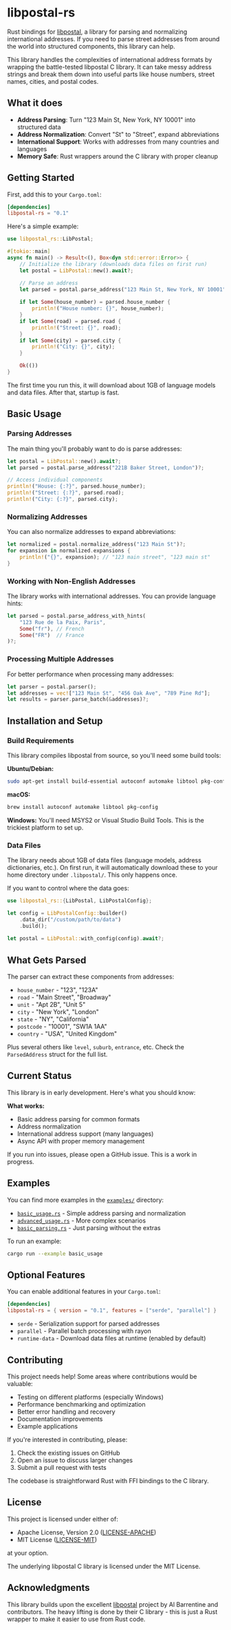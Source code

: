 # libpostal-rs


Rust bindings for [libpostal](https://github.com/openvenues/libpostal), a library for parsing and normalizing international addresses. If you need to parse street addresses from around the world into structured components, this library can help.

This library handles the complexities of international address formats by wrapping the battle-tested libpostal C library. It can take messy address strings and break them down into useful parts like house numbers, street names, cities, and postal codes.

## What it does

- **Address Parsing**: Turn "123 Main St, New York, NY 10001" into structured data
- **Address Normalization**: Convert "St" to "Street", expand abbreviations 
- **International Support**: Works with addresses from many countries and languages
- **Memory Safe**: Rust wrappers around the C library with proper cleanup

## Getting Started

First, add this to your `Cargo.toml`:

```toml
[dependencies]
libpostal-rs = "0.1"
```

Here's a simple example:

```rust
use libpostal_rs::LibPostal;

#[tokio::main]
async fn main() -> Result<(), Box<dyn std::error::Error>> {
    // Initialize the library (downloads data files on first run)
    let postal = LibPostal::new().await?;

    // Parse an address
    let parsed = postal.parse_address("123 Main St, New York, NY 10001")?;
    
    if let Some(house_number) = parsed.house_number {
        println!("House number: {}", house_number);
    }
    if let Some(road) = parsed.road {
        println!("Street: {}", road);
    }
    if let Some(city) = parsed.city {
        println!("City: {}", city);
    }

    Ok(())
}
```

The first time you run this, it will download about 1GB of language models and data files. After that, startup is fast.

## Basic Usage

### Parsing Addresses

The main thing you'll probably want to do is parse addresses:

```rust
let postal = LibPostal::new().await?;
let parsed = postal.parse_address("221B Baker Street, London")?;

// Access individual components
println!("House: {:?}", parsed.house_number);
println!("Street: {:?}", parsed.road);
println!("City: {:?}", parsed.city);
```

### Normalizing Addresses

You can also normalize addresses to expand abbreviations:

```rust
let normalized = postal.normalize_address("123 Main St")?;
for expansion in normalized.expansions {
    println!("{}", expansion); // "123 main street", "123 main st"
}
```

### Working with Non-English Addresses

The library works with international addresses. You can provide language hints:

```rust
let parsed = postal.parse_address_with_hints(
    "123 Rue de la Paix, Paris", 
    Some("fr"), // French
    Some("FR")  // France
)?;
```

### Processing Multiple Addresses

For better performance when processing many addresses:

```rust
let parser = postal.parser();
let addresses = vec!["123 Main St", "456 Oak Ave", "789 Pine Rd"];
let results = parser.parse_batch(&addresses)?;
```

## Installation and Setup

### Build Requirements

This library compiles libpostal from source, so you'll need some build tools:

**Ubuntu/Debian:**
```bash
sudo apt-get install build-essential autoconf automake libtool pkg-config
```

**macOS:**
```bash
brew install autoconf automake libtool pkg-config
```

**Windows:**
You'll need MSYS2 or Visual Studio Build Tools. This is the trickiest platform to set up.

### Data Files

The library needs about 1GB of data files (language models, address dictionaries, etc.). On first run, it will automatically download these to your home directory under `.libpostal/`. This only happens once.

If you want to control where the data goes:

```rust
use libpostal_rs::{LibPostal, LibPostalConfig};

let config = LibPostalConfig::builder()
    .data_dir("/custom/path/to/data")
    .build();
    
let postal = LibPostal::with_config(config).await?;
```

## What Gets Parsed

The parser can extract these components from addresses:

- `house_number` - "123", "123A"
- `road` - "Main Street", "Broadway"  
- `unit` - "Apt 2B", "Unit 5"
- `city` - "New York", "London"
- `state` - "NY", "California"
- `postcode` - "10001", "SW1A 1AA"
- `country` - "USA", "United Kingdom"

Plus several others like `level`, `suburb`, `entrance`, etc. Check the `ParsedAddress` struct for the full list.

## Current Status

This library is in early development. Here's what you should know:

**What works:**
- Basic address parsing for common formats
- Address normalization 
- International address support (many languages)
- Async API with proper memory management

If you run into issues, please open a GitHub issue. This is a work in progress.

## Examples

You can find more examples in the [`examples/`](examples/) directory:

- [`basic_usage.rs`](examples/basic_usage.rs) - Simple address parsing and normalization
- [`advanced_usage.rs`](examples/advanced_usage.rs) - More complex scenarios
- [`basic_parsing.rs`](examples/basic_parsing.rs) - Just parsing without the extras

To run an example:
```bash
cargo run --example basic_usage
```

## Optional Features

You can enable additional features in your `Cargo.toml`:

```toml
[dependencies]
libpostal-rs = { version = "0.1", features = ["serde", "parallel"] }
```

- `serde` - Serialization support for parsed addresses
- `parallel` - Parallel batch processing with rayon
- `runtime-data` - Download data files at runtime (enabled by default)

## Contributing

This project needs help! Some areas where contributions would be valuable:

- Testing on different platforms (especially Windows)
- Performance benchmarking and optimization
- Better error handling and recovery
- Documentation improvements
- Example applications

If you're interested in contributing, please:

1. Check the existing issues on GitHub
2. Open an issue to discuss larger changes
3. Submit a pull request with tests

The codebase is straightforward Rust with FFI bindings to the C library.

## License

This project is licensed under either of:

- Apache License, Version 2.0 ([LICENSE-APACHE](LICENSE-APACHE))
- MIT License ([LICENSE-MIT](LICENSE-MIT))

at your option.

The underlying libpostal C library is licensed under the MIT License.

## Acknowledgments

This library builds upon the excellent [libpostal](https://github.com/openvenues/libpostal) project by Al Barrentine and contributors. The heavy lifting is done by their C library - this is just a Rust wrapper to make it easier to use from Rust code.
